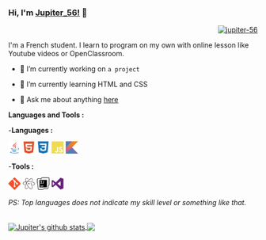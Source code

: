 
### Hi, I'm [Jupiter_56!](https://github.com/Jupiter-56) 👋
<a href="https://github.com/Jupiter-56">
<p align="right"> <img src="https://komarev.com/ghpvc/?username=jupiter-56&color=blue&style=flat&label=Profile+view" alt="jupiter-56" />
</a>  
<br/>


I'm a French student. I learn to program on my own with online lesson like Youtube videos or OpenClassroom.


- 🔭 I’m currently working on `a project`

- 🌱 I’m currently learning HTML and CSS

- 💬 Ask me about anything [here](https://github.com/Jupiter-56/Jupiter-56/issues)

**Languages and Tools :**

-**Languages :**
    
<code><img height="25" src="https://github.com/devicons/devicon/blob/master/icons/java/java-original.svg"></code>
<code><img height="25" src="https://github.com/devicons/devicon/blob/master/icons/html5/html5-plain.svg"></code>
<code><img height="25" src="https://github.com/devicons/devicon/blob/master/icons/css3/css3-plain.svg"></code>
<code><img height="25" src="https://github.com/devicons/devicon/blob/master/icons/javascript/javascript-plain.svg"></code>
<code><img height="25" src="https://github.com/devicons/devicon/blob/master/icons/kotlin/kotlin-original.svg"></code>

-**Tools :**
    
<code><img height="25" src="https://github.com/devicons/devicon/blob/master/icons/git/git-plain.svg"></code>
<code><img height="25" src="https://github.com/devicons/devicon/blob/master/icons/atom/atom-original.svg"></code>
<code><img height="25" src="https://github.com/devicons/devicon/blob/master/icons/intellij/intellij-plain.svg"></code>
<code><img height="25" src="https://github.com/devicons/devicon/blob/master/icons/visualstudio/visualstudio-plain.svg"></code>


*PS: Top languages does not indicate my skill level or something like that.*

<br/>

<a href="https://github.com/Jupiter-56">
  <img align="center" src="https://github-readme-stats.anuraghazra1.vercel.app/api?username=Jupiter-56&show_icons=true&include_all_commits=true&bg_color=30,e96443,904e95&title_color=fff&text_color=fff&count_private=true&theme=graywhite" alt="Jupiter's github stats" />
</a>
<a href="https://github.com/Jupiter-56">
  <img align="center" src="https://github-readme-stats.anuraghazra1.vercel.app/api/top-langs/?username=Jupiter-56&layout=compact&bg_color=30,e96443,904e95&title_color=fff&text_color=fff&theme=graywhite" />
</a>
